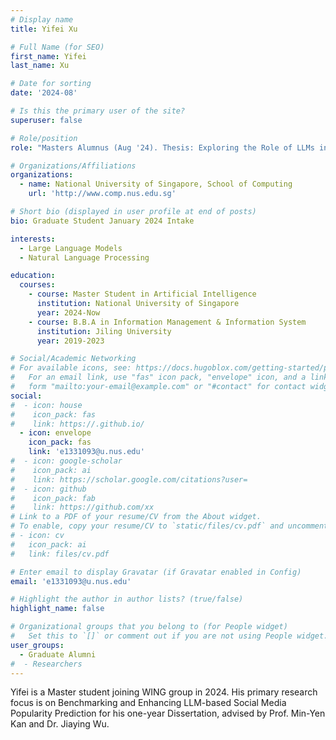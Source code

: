 ```yaml
---
# Display name
title: Yifei Xu

# Full Name (for SEO)
first_name: Yifei
last_name: Xu

# Date for sorting
date: '2024-08'

# Is this the primary user of the site?
superuser: false

# Role/position
role: "Masters Alumnus (Aug '24). Thesis: Exploring the Role of LLMs in Social Media Popularity Prediction."

# Organizations/Affiliations
organizations:
  - name: National University of Singapore, School of Computing
    url: 'http://www.comp.nus.edu.sg'

# Short bio (displayed in user profile at end of posts)
bio: Graduate Student January 2024 Intake

interests:
  - Large Language Models
  - Natural Language Processing

education:
  courses:
    - course: Master Student in Artificial Intelligence
      institution: National University of Singapore
      year: 2024-Now
    - course: B.B.A in Information Management & Information System
      institution: Jiling University
      year: 2019-2023

# Social/Academic Networking
# For available icons, see: https://docs.hugoblox.com/getting-started/page-builder/#icons
#   For an email link, use "fas" icon pack, "envelope" icon, and a link in the
#   form "mailto:your-email@example.com" or "#contact" for contact widget.
social:
#  - icon: house
#    icon_pack: fas
#    link: https://.github.io/
  - icon: envelope
    icon_pack: fas
    link: 'e1331093@u.nus.edu'
#  - icon: google-scholar
#    icon_pack: ai
#    link: https://scholar.google.com/citations?user=
#  - icon: github
#    icon_pack: fab
#    link: https://github.com/xx
# Link to a PDF of your resume/CV from the About widget.
# To enable, copy your resume/CV to `static/files/cv.pdf` and uncomment the lines below.
# - icon: cv
#   icon_pack: ai
#   link: files/cv.pdf

# Enter email to display Gravatar (if Gravatar enabled in Config)
email: 'e1331093@u.nus.edu'

# Highlight the author in author lists? (true/false)
highlight_name: false

# Organizational groups that you belong to (for People widget)
#   Set this to `[]` or comment out if you are not using People widget.
user_groups:
  - Graduate Alumni
#  - Researchers
---
```

Yifei is a Master student joining WING group in 2024. His primary research focus is on Benchmarking and Enhancing LLM-based Social Media Popularity Prediction for his one-year Dissertation, advised by Prof. Min-Yen Kan and Dr. Jiaying Wu.
